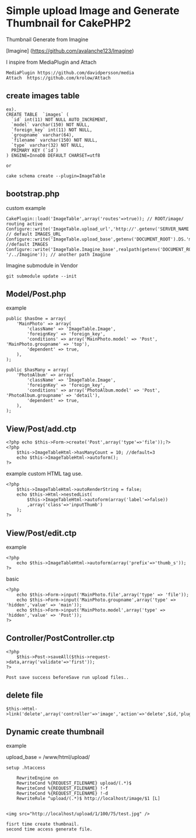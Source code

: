 Simple upload Image and Generate Thumbnail for CakePHP2
=======================================================

Thumbnail Generate from Imagine

[Imagine] (https://github.com/avalanche123/Imagine)

I inspire from MediaPlugin and Attach

	MediaPlugin https://github.com/davidpersson/media
	Attach  https://github.com/krolow/Attach


create images table
-----
	ex).
	CREATE TABLE  `images` (
	  `id` int(11) NOT NULL AUTO_INCREMENT,
	  `model` varchar(150) NOT NULL,
	  `foreign_key` int(11) NOT NULL,
	  `groupname` varchar(64),
	  `filename` varchar(150) NOT NULL,
	  `type` varchar(32) NOT NULL,
	  PRIMARY KEY (`id`)
	) ENGINE=InnoDB DEFAULT CHARSET=utf8

	or

	cake schema create --plugin=ImageTable


bootstrap.php
-----
custom example
	
	CakePlugin::load('ImageTable',array('routes'=>true)); // ROOT/image/ routing active
	Configure::write('ImageTable.upload_url','http://'.getenv('SERVER_NAME').DS.'media'); // default IMAGES_URL
	Configure::write('ImageTable.upload_base',getenv('DOCUMENT_ROOT').DS.'media'); //default IMAGES
	Configure::write('ImageTable.Imagine_base',realpath(getenv('DOCUMENT_ROOT'). '/../Imagine')); // another path Imagine


Imagine submodule in Vendor

	git submodule update --init

Model/Post.php
-----
example

	public $hasOne = array(
		'MainPhoto' => array(
			'className' => 'ImageTable.Image',
			'foreignKey' => 'foreign_key',
			'conditions' => array('MainPhoto.model' => 'Post', 'MainPhoto.groupname' => 'top'),
			'dependent' => true,
		),
	);

	public $hasMany = array(
		'PhotoAlbum' => array(
			'className' => 'ImageTable.Image',
			'foreignKey' => 'foreign_key',
			'conditions' => array('PhotoAlbum.model' => 'Post', 'PhotoAlbum.groupname' => 'detail'),
			'dependent' => true,
		),
	);

View/Post/add.ctp
-----
	<?php echo $this->Form->create('Post',array('type'=>'file'));?>
	<?php
		$this->ImageTableHtml->hasManyCount = 10; //default=3
		echo $this->ImageTableHtml->autoform();
	?>

example custom HTML tag use.

	<?php
		$this->ImageTableHtml->autoRenderString = false;
		echo $this->Html->nestedList(
			$this->ImageTableHtml->autoform(array('label'=>false))
			,array('class'=>'inputThumb')
		);
	?>


View/Post/edit.ctp
-----
example

	<?php
		echo $this->ImageTableHtml->autoform(array('prefix'=>'thumb_s'));
	?>

basic

	<?php
	    echo $this->Form->input('MainPhoto.file',array('type' => 'file'));
	    echo $this->Form->input('MainPhoto.groupname',array('type' => 'hidden','value' => 'main'));
	    echo $this->Form->input('MainPhoto.model',array('type' => 'hidden','value' => 'Post'));
	?>

Controller/PostController.ctp
-----
	<?php
		$this->Post->saveAll($this->request->data,array('validate'=>'first'));
	?>

	Post save success beforeSave run upload files..


delete file
-----
	
	$this->Html->link('delete',array('controller'=>'image','action'=>'delete',$id,'plugin'=>'ImageTable'));
	


Dynamic create thumbnail
-----
example

upload_base = /www/html/upload/

	setup .htaccess

		RewriteEngine on
		RewriteCond %{REQUEST_FILENAME} upload/(.*)$
		RewriteCond %{REQUEST_FILENAME} !-f
		RewriteCond %{REQUEST_FILENAME} !-d
		RewriteRule ^upload/(.*)$ http://localhost/image/$1 [L]
	
		
	<img src="http://localhost/upload/1/100/75/test.jpg" />

	fisrt time create thumbnail.
	second time access generate file.
		


